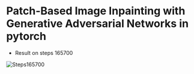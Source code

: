 # Patch-Based Image Inpainting with Generative Adversarial Networks in pytorch
- Result on steps 165700

![Steps165700](https://github.com/achira-kati/PGGAN-in-pytorch/assets/119647152/5caae836-03f8-4008-8902-19321dc8a2ec)
